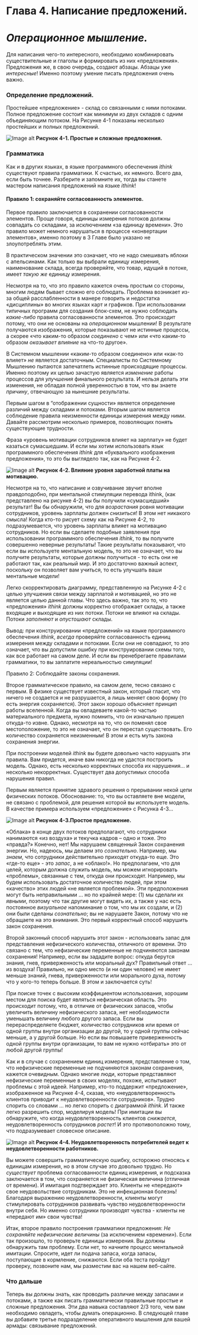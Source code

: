 # Глава 4. Написание предложений. 
# *Операционное мышление.*

Для написания чего-то интересного, необходимо комбинировать существительные и глаголы и формировать из них «предложения». Предложения же, в свою очередь, создают абзацы. Абзацы уже *интересные*! Именно поэтому умение писать предложения очень важно.

### Определение предложений.

Простейшее «предложение» - склад со связанными с ними потоками. Полное предложение состоит как минимум из двух складов с одним объединяющим потоком. На Рисунке 4-1 показаны несколько простейших и полных предложений.

![Image alt](figure04-01.png)
**Рисунок 4-1. Простые и сложные предложения.**

### Грамматика

Как и в других языках, в языке программного обеспечения *ithink* существуют правила грамматики. К счастью, их немного. Всего два, если быть точнее. Разберите и запомните их, тогда вы станете мастером написания предложений на языке *ithink*!

#### Правило 1: сохраняйте согласованность элементов.

Первое правило заключается в сохранении согласованности элементов. Проще говоря, единицы измерения потоков должны совпадать со складами, за исключением «за единицу времени». Это правило может немного нарушаться в процессе «конвертации элементов», именно поэтому в 3 Главе было указано не злоупотреблять этим. 

В практическом значении это означает, что не надо смешивать яблоки с апельсинами. Как только вы выбрали единицу измерения, наименование склада, всегда проверяйте, что товар, идущий в потоке, имеет *такую же* единицу измерения.

Несмотря на то, что это правило кажется очень простым со стороны, многим людям бывает сложно его соблюдать. Проблема возникает из-за общей расслабленности в манере говорить и недостатка «дисциплины» во многих языках карт и графиков. При использовании типичных программ для создания блок-схем, не нужно соблюдать *какие-либо* правила согласованности элементов. Это происходит потому, что они не основаны на *операционном* мышлении! В результате получаются изображения, которые показывают не истинные процессы, а скорее «что каким-то образом *соединено* с чем» или «что каким-то образом *оказывает влияние* на что-то другое».

В Системном мышлении «каким-то образом соединено» или «как-то влияет» *не* является достаточным. Специалисты по Системному Мышлению пытаются запечатлеть истинные происходящие процессы. Именно поэтому их целью зачастую является *изменение* работы процессов для *улучшения* финального результата. И нельзя делать эти изменения, не обладая полной уверенностью в том, что вы знаете *причину*, отвечающую за нынешние результаты. 

Первым шагом в “отображении сущности» является определение различий между складами и потоками. Вторым шагом является соблюдение правила неизменности единицы измерения между ними. Давайте рассмотрим несколько примеров, позволяющих понять существующие трудности. 

Фраза «уровень мотивации сотрудников влияет на зарплату» не будет казаться сумасшедшим. И если мы хотим использовать язык программного обеспечения *ithink* для «буквального изображения предложения», то это бы выглядело так, как на Рисунке 4-2. 

![Image alt](figure04-02.png)
**Рисунок 4-2. Влияние уровня заработной платы на мотивацию.**

Несмотря на то, что написание и озвучивание звучит вполне правдоподобно, при ментальной стимуляции перевода ithink, (как представлено на рисунке 4-2) вы бы получили «сумасшедший» результат! Вы бы обнаружили, что для *возрастания* ровня мотивации сотрудников, уровень зарплаты должен *снизиться*! В этом нет никакого смысла! Когда кто-то рисует схему как на Рисунке 4-2, то подразумевается, что уровень зарплаты влияет на мотивацию сотрудников. Но если вы сделаете подобные заявления при использовании программного обеспечения *ithink*, то вы получите совершенно неверные результаты!  Такие результаты показывают, что если вы используете ментальную модель, то это не означает, что вы получите результаты, которые *должны* получиться - то есть они не работают так, как реальный мир. И это достаточно важный аспект, поскольку он позволяет вам учиться, то есть улучшать ваши ментальные модели!

Легко скорректировать диаграмму, представленную на Рисунке 4-2 с целью улучшения связи между зарплатой и мотивацией, но это не является целью данной главы. Что здесь важно, так это то, что «предложения» *ithink* должны корректно отображает склады, а также входящие и выходящие из них потоки. Потоки не влияют на склады. Потоки *заполняют* и *опустошают* склады.

Вывод: при конструировании «предложений» на языке программного обеспечения *ithink*, *всегда* проверяйте согласованность единиц измерения между складами и потоками. Если они не совпадают, то это означает, что вы допустили ошибку при конструировании схемы того, как все работает на самом деле. И если вы пренебрегаете правилами грамматики, то вы заплатите нереальностью симуляции!  

Правило 2: Соблюдайте законы сохранения.

Второе грамматическое правило, на самом деле, тесно связано с первым. В физике существует известный закон, который гласит, что ничего не создается и не разрушается, а лишь меняет свою форму (то есть энергия сохраняется). Этот закон хорошо объясняет принцип работы вселенной. Когда вы овладеваете какой-то частью материального предмета, нужно помнить, что он изначально пришел откуда-то извне. Однако, несмотря на то, что он поменял свое местоположение, то это не означает, что он перестал существовать. Его количество сохраняется неизменным! В этом и есть муть закона сохранения энергии. 

При построении моделей *ithink* вы будете довольно часто нарушать эти правила. Вам придется, иначе вам никогда не удастся построить модель. Однако, есть несколько корректных способа их нарушения… и несколько некорректных. Существует два допустимых способа нарушения правил. 

Первым является принятие здравого решения о прерывании некой цепи физических потоков. Обоснование: то, что вы оставляете вне модели, не связано с проблемой, для решения которой вы используете модель. В качестве примера используем «предложение» с Рисунка 4-3…

![Image alt](figure04-03.png)
**Рисунок 4-3.Простое предложение.**

«Облака» в конце двух потоков предполагают, что сотрудники нанимаются «из воздуха» и текучка кадров – одно и тоже. Это «правда?» Конечно, нет! Мы нарушаем священный Закон сохранения энергии. Но, надеюсь, мы делаем это *сознательно*. Например, мы *знаем*, что сотрудники действительно приходят откуда-то еще. Это «где-то еще» - это *запас*, а не «облако!». Но предполагаем, что для целей, которым должна служить модель, мы можем игнорировать «проблемы», связанные с тем, откуда они происходят. Например, мы будем использовать достаточное количество людей, при этом «качество» этих людей «не является проблемой». Эти предположения могут быть неправильными ... но по крайней мере: (1) мы сделали их *явными*, поэтому что так другие могут видеть их, а также у нас есть постоянное *визуальное* напоминание о том, что мы их создали, и (2) они были сделаны *сознательно*; вы не нарушаете Закон, потому что не обращаете на это внимания. Это первый корректный способ нарушить закон сохранения.

Второй законный способ нарушить этот закон - использовать запас для представления нефизического количества, отличного от времени. Это связано с тем, что нефизические переменные не подчиняются законам сохранения! Например, если вы зададите вопрос: откуда берутся знания, гнев, приверженность или моральный дух? Правильный ответ ... из воздуха! Правильно, ни одно место (и ни один человек) не имеет меньше знаний, гнева, приверженности или морального духа, потому что у кого-то теперь больше. В этом и заключается суть!

При поиске точек с высоким коэффициентом использования, хорошим местом для поиска будет являться нефизическая область. Это происходит потому, что, в отличие от физических запасов, чтобы увеличить величину нефизического запаса, нет необходимости уменьшать величину любого другого запаса. Если вы перераспределяете бюджет, количество сотрудников или время от одной группы внутри организации до другой, то у одной группы сейчас меньше, а у другой больше. Но если вы повышаете приверженность одной группы внутри организации, то вам не нужно «отбирать» это от любой другой группы! 

Как и в случае с сохранением единиц измерения, представление о том, что нефизические переменные не подчиняются законам сохранения, кажется очевидным. Однако многие люди, которые представляют нефизические переменные в своих моделях, похоже, испытывают проблемы с этой идеей. Например, кто-то поддержит «предложение», изображенное на Рисунке 4-4, сказав, что «неудовлетворенность клиентов приводит к неудовлетворенности сотрудников». Трудно спорить со словами ... но легко спорить с диаграммой *ithink*. И также легко разрешить спор, моделируя модель! При имитации вы обнаружите, что когда неудовлетворенность клиентов *снижается*, неудовлетворенность сотрудников *растет*! И это противоположно тому, что подразумевает словесное описание.

![Image alt](figure04-04.png)
**Рисунок 4-4. Неудовлетворенность потребителей ведет к неудовлетворенности работников.**

Вы можете совершить грамматическую ошибку, осторожно относясь к единицам измерения, но в этом случае это довольно трудно. Но *существует* проблема согласованности единиц измерения, и подсказка заключается в том, что сохраняется не физическая величина (отличная от времени). И имитация подтверждает это. Клиенты не «передают» свое неудовольствие сотрудникам. Это не инфекционная болезнь! Благодаря выражению неудовлетворенности, клиенты могут стимулировать сотрудников развивать чувство неудовлетворенности внутри себя. Но именно сотрудники производят чувства - клиенты не «передают им» свои чувства!

Итак, второе правило построения грамматики предложения: *Не сохраняйте нефизические величины* (за исключением «времени»). Если так произошло, то проверьте единицы измерения. Вы должны обнаружить там проблему. Если нет, то начните процесс ментальной имитации. Спросите, идет ли подача запаса, когда запасы, поступающие в кормление, снижаются. Если оба теста пройдут проверку, позвоните нам, мы разместим вас на нашем веб-сайте.

### Что дальше

Теперь вы должны знать, как проводить различие между запасами и потоками,
а также как писать грамматически правильные простые и сложные
предложения. Эти два навыка составляют 2/3 того, чем вам необходимо овладеть, чтобы думать операционно. В следующей главе вы добавите
третье подразделение оперативного мышления для вашей армады: связывание предложений.

